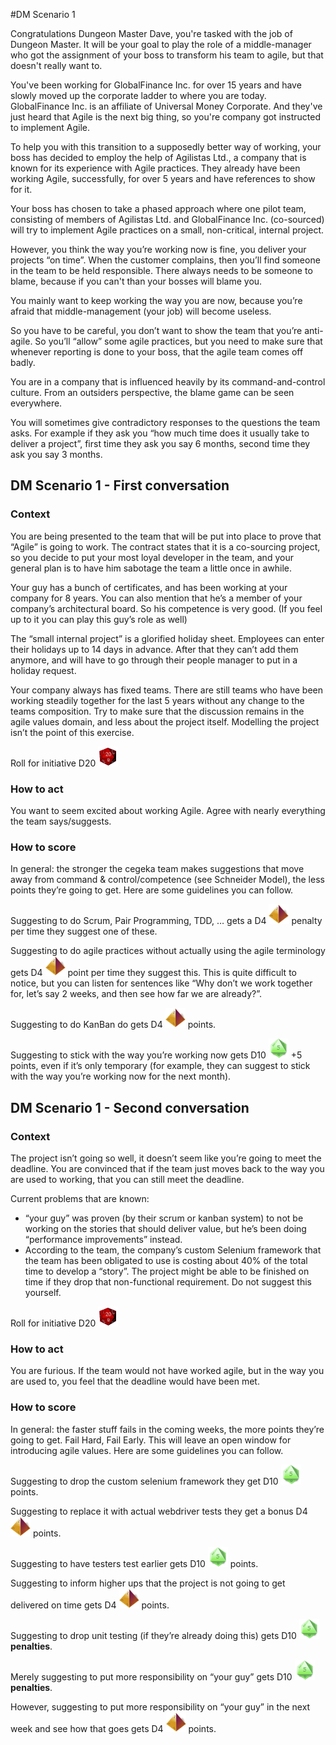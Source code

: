 [D20]: /images/d20.gif "D20"
[D10]: /images/d10.png "D10"
[D4]: /images/d4.png "D4"
#DM Scenario 1

Congratulations Dungeon Master Dave, you're tasked with the job of Dungeon Master.
It will be your goal to play the role of a middle-manager who got the assignment of your boss
to transform his team to agile, but that doesn't really want to.

You've been working for GlobalFinance Inc. for over 15 years and have slowly moved up the corporate
ladder to where you are today. GlobalFinance Inc. is an affiliate of Universal Money Corporate.
And they've just heard that Agile is the next big thing, so you're company got instructed to implement Agile.

To help you with this transition to a supposedly better way of working, your boss has decided to employ 
the help of Agilistas Ltd., a company that is known for its experience with Agile practices. 
They already have been working Agile, successfully, for over 5 years and have references to show for it.

Your boss has chosen to take a phased approach where one pilot team, consisting of members of Agilistas Ltd. 
and GlobalFinance Inc. (co-sourced) will try to implement Agile practices on a small,
non-critical, internal project.

However, you think the way you’re working now is fine, you deliver your projects “on time”.
When the customer complains, then you’ll find someone in the team to be held responsible.
There always needs to be someone to blame, because if you can't than your bosses will blame you.

You mainly want to keep working the way you are now, because you’re afraid that middle-management 
(your job) will become useless.

So you have to be careful, you don’t want to show the team that you’re anti-agile.
So you’ll “allow” some agile practices, but you need to make sure that whenever reporting
is done to your boss, that the agile team comes off badly.

You are in a company that is influenced heavily by its command-and-control culture.
From an outsiders perspective, the blame game can be seen everywhere.

You will sometimes give contradictory responses to the questions the team asks. 
For example if they ask you “how much time does it usually take to deliver a project”, 
first time they ask you say 6 months, second time they ask you say 3 months.


## DM Scenario 1 - First conversation

### Context

You are being presented to the team that will be put into place to prove that “Agile”
is going to work. The contract states that it is a co-sourcing project, so you decide 
to put your most loyal developer in the team, and your general plan is to have him sabotage 
the team a little once in awhile.

Your guy has a bunch of certificates, and has been working at your company for 8 years. 
You can also mention that he’s a member of your company’s architectural board. 
So his competence is very good. (If you feel up to it you can play this guy’s role as well)

The “small internal project” is a glorified holiday sheet. 
Employees can enter their holidays up to 14 days in advance. After that they can’t add them anymore, and will have to go through their people manager to put in a holiday request. 

Your company always has fixed teams. There are still teams who have been working steadily together for the last 5 years without any change to the teams composition.
Try to make sure that the discussion remains in the agile values domain, and less about the project itself. Modelling the project isn’t the point of this exercise.

Roll for initiative D20 ![D20]

### How to act

You want to seem excited about working Agile.
Agree with nearly everything the team says/suggests.

### How to score

In general: the stronger the cegeka team makes suggestions that move away from command & control/competence (see Schneider Model), the less points they’re going to get. Here are some guidelines you can follow.

Suggesting to do Scrum, Pair Programming, TDD, … gets a D4 ![D4] penalty per time they suggest one of these.

Suggesting to do agile practices without actually using the agile terminology gets D4 ![D4] point per time they suggest this. This is quite difficult to notice, but you can listen for sentences like “Why don’t we work together for, let’s say 2 weeks, and then see how far we are already?”.

Suggesting to do KanBan do gets D4 ![D4] points.

Suggesting to stick with the way you’re working now gets D10 ![D10] +5 points, even if it’s only temporary (for example, they can suggest to stick with the way you’re working now for the next month).

## DM Scenario 1 - Second conversation

### Context

The project isn’t going so well, it doesn’t seem like you’re going to meet the deadline. You are convinced that if the team just moves back to the way you are used to working, that you can still meet the deadline.

Current problems that are known: 
* “your guy” was proven (by their scrum or kanban system) to not be working on the stories that should deliver value, but he’s been doing “performance improvements” instead.
* According to the team, the company’s custom Selenium framework that the team has been obligated to use is costing about 40% of the total time to develop a “story”.
The project might be able to be finished on time if they drop that non-functional requirement. Do not suggest this yourself.

Roll for initiative D20 ![D20]

### How to act

You are furious. If the team would not have worked agile, but in the way you are used to, you feel that the deadline would have been met.

### How to score

In general: the faster stuff fails in the coming weeks, the more points they’re going to get. Fail Hard, Fail Early. This will leave an open window for introducing agile values. Here are some guidelines you can follow.

Suggesting to drop the custom selenium framework they get D10 ![D10] points.

Suggesting to replace it with actual webdriver tests they get a bonus D4 ![D4] points.

Suggesting to have testers test earlier gets D10 ![D10] points.

Suggesting to inform higher ups that the project is not going to get delivered on time gets D4 ![D4] points.

Suggesting to drop unit testing (if they’re already doing this) gets D10 ![D10] **penalties**.

Merely suggesting to put more responsibility on “your guy” gets D10 ![D10] **penalties**.

However, suggesting to put more responsibility on “your guy” in the next week and see how that goes gets D4 ![D4] points.
